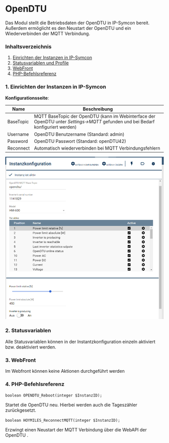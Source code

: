 # OpenDTU
Das Modul stellt die Betriebsdaten der OpenDTU in IP-Symcon bereit. Außerdem ermöglicht es den Neustart der OpenDTU und ein Wiederverbinden der MQTT Verbindung.

### Inhaltsverzeichnis

1. [Einrichten der Instanzen in IP-Symcon](#1-einrichten-der-instanzen-in-ip-symcon)
2. [Statusvariablen und Profile](#2-statusvariablen)
3. [WebFront](#3-webfront)
4. [PHP-Befehlsreferenz](#4-php-befehlsreferenz)


### 1. Einrichten der Instanzen in IP-Symcon

__Konfigurationsseite__:

Name     | Beschreibung
-------- | ------------------
BaseTopic  | MQTT BaseTopic der OpenDTU (kann im Webinterface der OpenDTU unter *Settings->MQTT* gefunden und bei Bedarf konfiguriert werden)
Username     | OpenDTU Benutzername (Standard: admin)
Password      | OpenDTU Passwort (Standard: openDTU42)
Reconnect   | Automatisch wiederverbinden bei MQTT Verbindungsfehlern

![Instanzkonfiguration](../docs/HoymilesMicroinverter_Configuration.png)

### 2. Statusvariablen

Alle Statusvariablen können in der Instantzkonfiguration einzeln aktiviert bzw. deaktiviert werden.


### 3. WebFront

Im Webfront können keine Aktionen durchgeführt werden


### 4. PHP-Befehlsreferenz

`boolean OPENDTU_Reboot(integer $InstanzID);`

Startet die OpenDTU neu. Hierbei werden auch die Tageszähler zurückgesetzt.

`boolean HOYMILES_ReconnectMQTT(integer $InstanzID);`

Erzwingt einen Neustart der MQTT Verbindung über die WebAPI der OpenDTU . 

